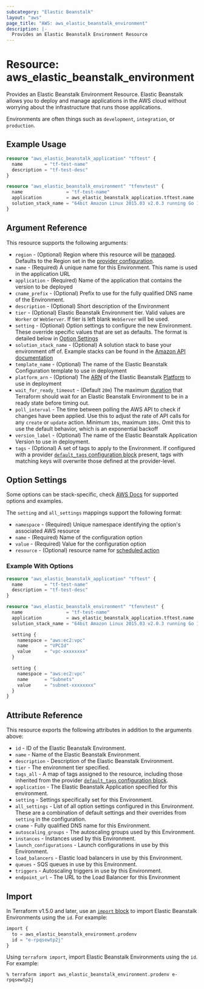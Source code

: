 ```yaml
---
subcategory: "Elastic Beanstalk"
layout: "aws"
page_title: "AWS: aws_elastic_beanstalk_environment"
description: |-
  Provides an Elastic Beanstalk Environment Resource
---
```


# Resource: aws_elastic_beanstalk_environment

Provides an Elastic Beanstalk Environment Resource. Elastic Beanstalk allows
you to deploy and manage applications in the AWS cloud without worrying about
the infrastructure that runs those applications.

Environments are often things such as `development`, `integration`, or
`production`.

## Example Usage

```terraform
resource "aws_elastic_beanstalk_application" "tftest" {
  name        = "tf-test-name"
  description = "tf-test-desc"
}

resource "aws_elastic_beanstalk_environment" "tfenvtest" {
  name                = "tf-test-name"
  application         = aws_elastic_beanstalk_application.tftest.name
  solution_stack_name = "64bit Amazon Linux 2015.03 v2.0.3 running Go 1.4"
}
```

## Argument Reference

This resource supports the following arguments:

* `region` - (Optional) Region where this resource will be [managed](https://docs.aws.amazon.com/general/latest/gr/rande.html#regional-endpoints). Defaults to the Region set in the [provider configuration](https://registry.terraform.io/providers/hashicorp/aws/latest/docs#aws-configuration-reference).
* `name` - (Required) A unique name for this Environment. This name is used
  in the application URL
* `application` - (Required) Name of the application that contains the version
  to be deployed
* `cname_prefix` - (Optional) Prefix to use for the fully qualified DNS name of
  the Environment.
* `description` - (Optional) Short description of the Environment
* `tier` - (Optional) Elastic Beanstalk Environment tier. Valid values are `Worker`
  or `WebServer`. If tier is left blank `WebServer` will be used.
* `setting` - (Optional) Option settings to configure the new Environment. These
  override specific values that are set as defaults. The format is detailed
  below in [Option Settings](#option-settings)
* `solution_stack_name` - (Optional) A solution stack to base your environment
off of. Example stacks can be found in the [Amazon API documentation][1]
* `template_name` - (Optional) The name of the Elastic Beanstalk Configuration
  template to use in deployment
* `platform_arn` - (Optional) The [ARN][2] of the Elastic Beanstalk [Platform][3]
  to use in deployment
* `wait_for_ready_timeout` - (Default `20m`) The maximum
  [duration](https://golang.org/pkg/time/#ParseDuration) that Terraform should
  wait for an Elastic Beanstalk Environment to be in a ready state before timing
  out.
* `poll_interval` - The time between polling the AWS API to
check if changes have been applied. Use this to adjust the rate of API calls
for any `create` or `update` action. Minimum `10s`, maximum `180s`. Omit this to
use the default behavior, which is an exponential backoff
* `version_label` - (Optional) The name of the Elastic Beanstalk Application Version
to use in deployment.
* `tags` - (Optional) A set of tags to apply to the Environment. If configured with a provider [`default_tags` configuration block](https://registry.terraform.io/providers/hashicorp/aws/latest/docs#default_tags-configuration-block) present, tags with matching keys will overwrite those defined at the provider-level.

## Option Settings

Some options can be stack-specific, check [AWS Docs](https://docs.aws.amazon.com/elasticbeanstalk/latest/dg/command-options-general.html)
for supported options and examples.

The `setting` and `all_settings` mappings support the following format:

* `namespace` - (Required) Unique namespace identifying the option's associated AWS resource
* `name` - (Required) Name of the configuration option
* `value` - (Required) Value for the configuration option
* `resource` - (Optional) resource name for [scheduled action](https://docs.aws.amazon.com/elasticbeanstalk/latest/dg/command-options-general.html#command-options-general-autoscalingscheduledaction)

### Example With Options

```terraform
resource "aws_elastic_beanstalk_application" "tftest" {
  name        = "tf-test-name"
  description = "tf-test-desc"
}

resource "aws_elastic_beanstalk_environment" "tfenvtest" {
  name                = "tf-test-name"
  application         = aws_elastic_beanstalk_application.tftest.name
  solution_stack_name = "64bit Amazon Linux 2015.03 v2.0.3 running Go 1.4"

  setting {
    namespace = "aws:ec2:vpc"
    name      = "VPCId"
    value     = "vpc-xxxxxxxx"
  }

  setting {
    namespace = "aws:ec2:vpc"
    name      = "Subnets"
    value     = "subnet-xxxxxxxx"
  }
}
```

## Attribute Reference

This resource exports the following attributes in addition to the arguments above:

* `id` - ID of the Elastic Beanstalk Environment.
* `name` - Name of the Elastic Beanstalk Environment.
* `description` - Description of the Elastic Beanstalk Environment.
* `tier` - The environment tier specified.
* `tags_all` - A map of tags assigned to the resource, including those inherited from the provider [`default_tags` configuration block](https://registry.terraform.io/providers/hashicorp/aws/latest/docs#default_tags-configuration-block).
* `application` - The Elastic Beanstalk Application specified for this environment.
* `setting` - Settings specifically set for this Environment.
* `all_settings` - List of all option settings configured in this Environment. These
  are a combination of default settings and their overrides from `setting` in
  the configuration.
* `cname` - Fully qualified DNS name for this Environment.
* `autoscaling_groups` - The autoscaling groups used by this Environment.
* `instances` - Instances used by this Environment.
* `launch_configurations` - Launch configurations in use by this Environment.
* `load_balancers` - Elastic load balancers in use by this Environment.
* `queues` - SQS queues in use by this Environment.
* `triggers` - Autoscaling triggers in use by this Environment.
* `endpoint_url` - The URL to the Load Balancer for this Environment

[1]: https://docs.aws.amazon.com/elasticbeanstalk/latest/dg/concepts.platforms.html
[2]: https://docs.aws.amazon.com/general/latest/gr/aws-arns-and-namespaces.html
[3]: https://docs.aws.amazon.com/AWSCloudFormation/latest/UserGuide/aws-properties-beanstalk-environment.html#cfn-beanstalk-environment-platformarn

## Import

In Terraform v1.5.0 and later, use an [`import` block](https://developer.hashicorp.com/terraform/language/import) to import Elastic Beanstalk Environments using the `id`. For example:

```terraform
import {
  to = aws_elastic_beanstalk_environment.prodenv
  id = "e-rpqsewtp2j"
}
```

Using `terraform import`, import Elastic Beanstalk Environments using the `id`. For example:

```console
% terraform import aws_elastic_beanstalk_environment.prodenv e-rpqsewtp2j
```
